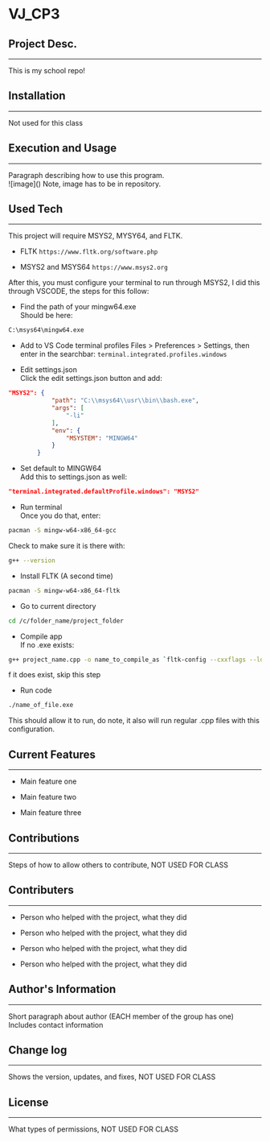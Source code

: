 # VJ_CP3

## Project Desc.
---

This is my school repo! 


## Installation
---

Not used for this class


## Execution and Usage
---

Paragraph describing how to use this program.  
![image](**<relative path here>**) Note, image has to be in repository.  


## Used Tech
---
This project will require MSYS2, MYSY64, and FLTK.

+ FLTK
`https://www.fltk.org/software.php` 

+ MSYS2 and MSYS64
`https://www.msys2.org`  


After this, you must configure your terminal to run through MSYS2, I did this through VSCODE, the steps for this follow:

+ Find the path of your mingw64.exe  
Should be here:
```bash
C:\msys64\mingw64.exe
```

+ Add to VS Code terminal profiles 
Files > Preferences > Settings, then enter in the searchbar:
`terminal.integrated.profiles.windows`

+ Edit settings.json  
Click the edit settings.json button and add:
```json
"MSYS2": {
            "path": "C:\\msys64\\usr\\bin\\bash.exe",
            "args": [
                "-li"
            ],
            "env": {
                "MSYSTEM": "MINGW64"
            }
        }
```

+ Set default to MINGW64  
Add this to settings.json as well:
```json
"terminal.integrated.defaultProfile.windows": "MSYS2"
```

+ Run terminal  
Once you do that, enter:
```bash
pacman -S mingw-w64-x86_64-gcc
```
Check to make sure it is there with:
```bash
g++ --version
```

+ Install FLTK (A second time)
```bash
pacman -S mingw-w64-x86_64-fltk
```

+ Go to current directory
```bash
cd /c/folder_name/project_folder
```

+ Compile app  
If no .exe exists:
```bash
g++ project_name.cpp -o name_to_compile_as `fltk-config --cxxflags --ldflags`
```
f it does exist, skip this step

+ Run code
```bash
./name_of_file.exe
```
  
This should allow it to run, do note, it also will run regular .cpp files with this configuration.

## Current Features
---

+ Main feature one

+ Main feature two

+ Main feature three  


## Contributions
---
Steps of how to allow others to contribute, NOT USED FOR CLASS


## Contributers
---

+ Person who helped with the project, what they did

+ Person who helped with the project, what they did

+ Person who helped with the project, what they did

+ Person who helped with the project, what they did  


## Author's Information
---
Short paragraph about author (EACH member of the group has one)
Includes contact information


## Change log
---
Shows the version, updates, and fixes, NOT USED FOR CLASS


## License
---
What types of permissions, NOT USED FOR CLASS